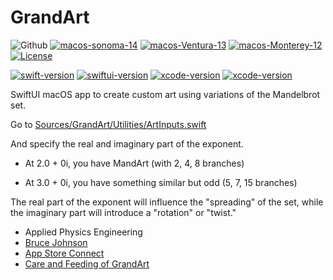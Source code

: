 # GrandArt

![Github](https://img.shields.io/badge/macOS-12%2B-brightgreen)
[![macos-sonoma-14](https://img.shields.io/badge/macos-sonoma-blue.svg)](https://www.apple.com/macos/sonoma)
[![macos-Ventura-13](https://img.shields.io/badge/macos-ventura-blue.svg)](https://www.apple.com/macos/ventura)
[![macos-Monterey-12](https://img.shields.io/badge/macos-monterey-brightgreen.svg)](https://www.apple.com/macos/monterey)
[![License](https://img.shields.io/badge/License-Apache_2.0-blue.svg)](https://opensource.org/licenses/Apache-2.0)

[![swift-version](https://img.shields.io/badge/swift-5.7-brightgreen.svg)](https://github.com/apple/swift)
[![swiftui-version](https://img.shields.io/badge/swiftui-3-brightgreen)](https://developer.apple.com/documentation/swiftui)
[![xcode-version](https://img.shields.io/badge/xcode-15-blue)](https://developer.apple.com/xcode/)
[![xcode-version](https://img.shields.io/badge/xcode-14-brightgreen)](https://developer.apple.com/xcode/)

SwiftUI macOS app to create custom art using variations of the Mandelbrot set.

Go to [Sources/GrandArt/Utilities/ArtInputs.swift](Sources/GrandArt/Utilities/ArtInputs.swift)

And specify the real and imaginary part of the exponent.

- At 2.0 + 0i, you have MandArt (with 2, 4, 8 branches)

- At 3.0 + 0i, you have something similar but odd (5, 7, 15 branches) 

The real part of the exponent will influence the "spreading" of the set, while the imaginary part will introduce a "rotation" or "twist."

- Applied Physics Engineering
- [Bruce Johnson](https://github.com/bruceranger)
- [App Store Connect](https://appstoreconnect.apple.com)
- [Care and Feeding of GrandArt](CARE_AND_FEEDING.md)
